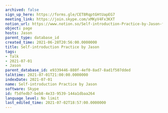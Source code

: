 ```yaml
---
archived: false
sign_up_here: https://forms.gle/CET8RqptGHtUapEG7
meeting_link: https://join.skype.com/xMKyV4Fx3KXT
notion_url: https://www.notion.so/Self-introduction-Practice-by-Jason-f5dfedb7beb84e339539144a1dbaa264
object: page
hosts: Jason
parent_type: database_id
created_time: 2021-06-28T20:56:00.0000000
title: Self-introduction Practice by Jason
tags:
- Talk
- 2021-07-01
- Jason
parent_database_id: e9339446-880f-4ef0-8ad7-8ad1f507dded
talktime: 2021-07-01T21:00:00.0000000
indexDate: 2021-07-01
name: Self-introduction Practice by Jason
software: Skype
id: f5dfedb7-beb8-4e33-9539-144a1dbaa264
language_level: No limit
last_edited_time: 2021-07-02T18:57:00.0000000
---
```







